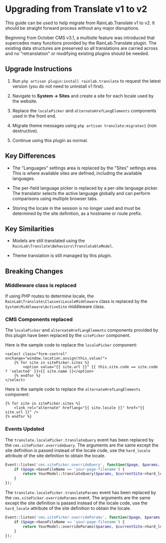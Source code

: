 # Upgrading from Translate v1 to v2

This guide can be used to help migrate from RainLab.Translate v1 to v2. It should be straight forward process without any major disruptions.

Beginning from October CMS v3.1, a multisite feature was introduced that supercedes many functions provided by the RainLab.Translate plugin. The existing data structures are preserved so all translations are carried across and no "retranslation" or modifying existing plugins should be needed.

## Upgrade Instructions

1. Run `php artisan plugin:install rainlab.translate` to request the latest version (you do not need to uninstall v1 first).

1. Navigate to **System → Sites** and create a site for each locale used by the website.

1. Replace the `localePicker` and `alternateHrefLangElements` components used in the front end.

1. Migrate theme messages using `php artisan translate:migratev1` (non destructive).

1. Continue using this plugin as normal.

## Key Differences

- The "Languages" settings area is replaced by the "Sites" settings area. This is where available sites are defined, including the available languages.

- The per-field language picker is replaced by a per-site language picker. The translator selects the active language globally and can perform comparisons using multiple browser tabs.

- Storing the locale in the session is no longer used and must be determined by the site definition, as a hostname or route prefix.

## Key Similarities

- Models are still translated using the `RainLab\Translate\Behaviors\TranslatableModel`.

- Theme translation is still managed by this plugin.

## Breaking Changes

### Middleware class is replaced

If using PHP routes to determine locale, the `RainLab\Translate\Classes\LocaleMiddleware` class is replaced by the `System\Middleware\ActiveSite` middleware class.

### CMS Components replaced

The `localePicker` and `alternateHrefLangElements` components provided by this plugin have been replaced by the `sitePicker` component.

Here is the sample code to replace the `localePicker` component:

```twig
<select class="form-control" onchange="window.location.assign(this.value)">
    {% for site in sitePicker.sites %}
        <option value="{{ site.url }}" {{ this.site.code == site.code ? 'selected' }}>{{ site.name }}</option>
    {% endfor %}
</select>
```

Here is the sample code to replace the `alternateHrefLangElements` component:

```twig
{% for site in sitePicker.sites %}
    <link rel="alternate" hreflang="{{ site.locale }}" href="{{ site.url }}" />
{% endfor %}
```

### Events Updated

The `translate.localePicker.translateQuery` event has been replaced by the `cms.sitePicker.overrideQuery`. The arguments are the same except the site definition is passed instead of the locale code, use the `hard_locale` attribute of the site definition to obtain the locale.

```php
Event::listen('cms.sitePicker.overrideQuery', function($page, $params, $currentSite, $proposedSite) {
    if ($page->baseFileName == 'your-page-filename') {
        return YourModel::translateQuery($params, $currentSite->hard_locale, $proposedSite->hard_locale);
    }
});
```

The `translate.localePicker.translateParams` event has been replaced by the `cms.sitePicker.overrideParams` event. The arguments are the same except the site definition is passed instead of the locale code, use the `hard_locale` attribute of the site definition to obtain the locale.

```php
Event::listen('cms.sitePicker.overrideParams', function($page, $params, $currentSite, $proposedSite) {
    if ($page->baseFileName == 'your-page-filename') {
        return YourModel::overrideParams($params, $currentSite->hard_locale, $proposedSite->hard_locale);
    }
});
```
